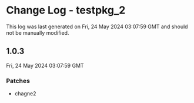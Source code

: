 # Change Log - testpkg_2

This log was last generated on Fri, 24 May 2024 03:07:59 GMT and should not be manually modified.

## 1.0.3
Fri, 24 May 2024 03:07:59 GMT

### Patches

- chagne2

